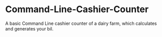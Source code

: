# Command-Line-Cashier-Counter
A basic Command Line cashier counter of a dairy farm, which calculates and generates your bil.
